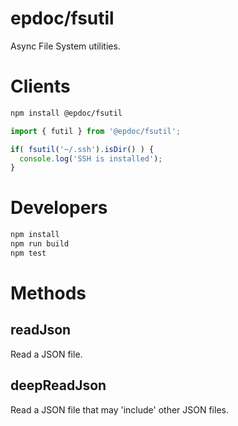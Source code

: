 # epdoc/fsutil

Async File System utilities.


# Clients

```bash
npm install @epdoc/fsutil
```

```ts
import { futil } from '@epdoc/fsutil';

if( fsutil('~/.ssh').isDir() ) {
  console.log('SSH is installed');
}
```


# Developers

```bash
npm install
npm run build
npm test
```

# Methods

## readJson

Read a JSON file.

## deepReadJson

Read a JSON file that may 'include' other JSON files.

